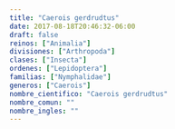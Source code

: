 ```yaml
---
title: "Caerois gerdrudtus"
date: 2017-08-18T20:46:32-06:00
draft: false
reinos: ["Animalia"]
divisiones: ["Arthropoda"]
clases: ["Insecta"]
ordenes: ["Lepidoptera"]
familias: ["Nymphalidae"]
generos: ["Caerois"]
nombre_cientifico: "Caerois gerdrudtus"
nombre_comun: ""
nombre_ingles: ""
---
```

